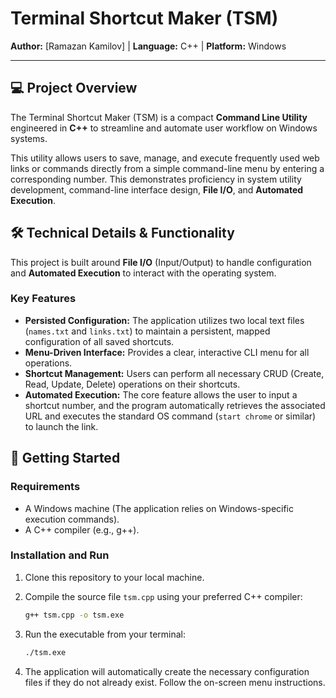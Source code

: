 # Terminal Shortcut Maker (TSM)

**Author:** [Ramazan Kamilov] | **Language:** C++ | **Platform:** Windows

---

## 💻 Project Overview

The Terminal Shortcut Maker (TSM) is a compact **Command Line Utility** engineered in **C++** to streamline and automate user workflow on Windows systems.

This utility allows users to save, manage, and execute frequently used web links or commands directly from a simple command-line menu by entering a corresponding number. This demonstrates proficiency in system utility development, command-line interface design, **File I/O**, and **Automated Execution**.

## 🛠️ Technical Details & Functionality

This project is built around **File I/O** (Input/Output) to handle configuration and **Automated Execution** to interact with the operating system.

### Key Features

* **Persisted Configuration:** The application utilizes two local text files (`names.txt` and `links.txt`) to maintain a persistent, mapped configuration of all saved shortcuts.
* **Menu-Driven Interface:** Provides a clear, interactive CLI menu for all operations.
* **Shortcut Management:** Users can perform all necessary CRUD (Create, Read, Update, Delete) operations on their shortcuts.
* **Automated Execution:** The core feature allows the user to input a shortcut number, and the program automatically retrieves the associated URL and executes the standard OS command (`start chrome` or similar) to launch the link.

## 🚀 Getting Started

### Requirements

* A Windows machine (The application relies on Windows-specific execution commands).
* A C++ compiler (e.g., g++).

### Installation and Run

1.  Clone this repository to your local machine.
2.  Compile the source file `tsm.cpp` using your preferred C++ compiler:

    ```bash
    g++ tsm.cpp -o tsm.exe
    ```

3.  Run the executable from your terminal:

    ```bash
    ./tsm.exe
    ```

4.  The application will automatically create the necessary configuration files if they do not already exist. Follow the on-screen menu instructions.
